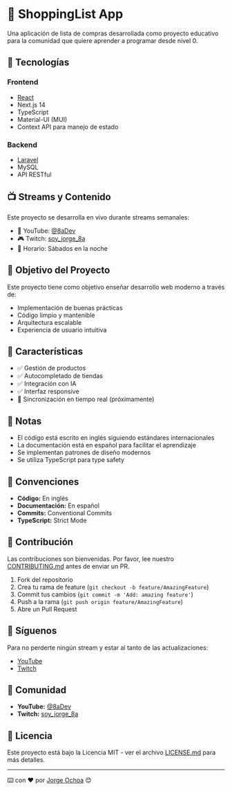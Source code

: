 # 🛒 ShoppingList App

Una aplicación de lista de compras desarrollada como proyecto educativo para la comunidad que quiere aprender a programar desde nivel 0.

## 🚀 Tecnologías

### Frontend
- [React](frontend/README.md)
- Next.js 14
- TypeScript
- Material-UI (MUI)
- Context API para manejo de estado

### Backend
- [Laravel](backend/README.md)
- MySQL
- API RESTful

## 📺 Streams y Contenido

Este proyecto se desarrolla en vivo durante streams semanales:

- 🎥 YouTube: [@8aDev](https://www.youtube.com/@8aDev)
- 🎮 Twitch: [soy_jorge_8a](https://www.twitch.tv/soy_jorge_8a)
- 📅 Horario: Sábados en la noche

## 🎯 Objetivo del Proyecto

Este proyecto tiene como objetivo enseñar desarrollo web moderno a través de:
- Implementación de buenas prácticas
- Código limpio y mantenible
- Arquitectura escalable
- Experiencia de usuario intuitiva

## 🎯 Características

- ✅ Gestión de productos
- ✅ Autocompletado de tiendas
- ✅ Integración con IA
- ✅ Interfaz responsive
- 🔄 Sincronización en tiempo real (próximamente)

## 📝 Notas

- El código está escrito en inglés siguiendo estándares internacionales
- La documentación está en español para facilitar el aprendizaje
- Se implementan patrones de diseño modernos
- Se utiliza TypeScript para type safety

## 📝 Convenciones

- **Código:** En inglés
- **Documentación:** En español
- **Commits:** Conventional Commits
- **TypeScript:** Strict Mode

## 🤝 Contribución

Las contribuciones son bienvenidas. Por favor, lee nuestro [CONTRIBUTING.md](CONTRIBUTING.md) antes de enviar un PR.

1. Fork del repositorio
2. Crea tu rama de feature (`git checkout -b feature/AmazingFeature`)
3. Commit tus cambios (`git commit -m 'Add: amazing feature'`)
4. Push a la rama (`git push origin feature/AmazingFeature`)
5. Abre un Pull Request

## 📱 Síguenos

Para no perderte ningún stream y estar al tanto de las actualizaciones:
- [YouTube](https://www.youtube.com/@8aDev)
- [Twitch](https://www.twitch.tv/soy_jorge_8a)

## 👥 Comunidad

- **YouTube:** [@8aDev](https://www.youtube.com/@8aDev)
- **Twitch:** [soy_jorge_8a](https://www.twitch.tv/soy_jorge_8a)

## 📄 Licencia

Este proyecto está bajo la Licencia MIT - ver el archivo [LICENSE.md](LICENSE.md) para más detalles.

---
⌨️ con ❤️ por [Jorge Ochoa](https://github.com/tu-usuario) 😊